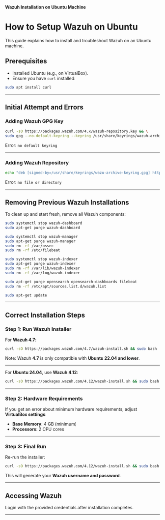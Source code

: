  **Wazuh Installation on Ubuntu Machine** 

#  How to Setup Wazuh on Ubuntu

This guide explains how to install and troubleshoot Wazuh on an Ubuntu machine.


##  Prerequisites
- Installed Ubuntu (e.g., on VirtualBox).
- Ensure you have `curl` installed:

```bash
sudo apt install curl
````

---

##  Initial Attempt and Errors

### Adding Wazuh GPG Key

```bash
curl -sO https://packages.wazuh.com/4.x/wazuh-repository.key && \
sudo gpg --no-default-keyring --keyring /usr/share/keyrings/wazuh-archive-keyring.gpg --import ./wazuh-repository.key
```

Error: `no default keyring`

---

### Adding Wazuh Repository

```bash
echo "deb [signed-by=/usr/share/keyrings/wazu-archive-keyring.gpg] https://packages.wazuh.com/4.x/apt/ stable main" | sudo tee /etc/apt/sources.list.d/wazuh.list
```

 Error: `no file or directory`

---

##  Removing Previous Wazuh Installations

To clean up and start fresh, remove all Wazuh components:

```bash
sudo systemctl stop wazuh-dashboard
sudo apt-get purge wazuh-dashboard

sudo systemctl stop wazuh-manager
sudo apt-get purge wazuh-manager
sudo rm -rf /var/ossec
sudo rm -rf /etc/filebeat

sudo systemctl stop wazuh-indexer
sudo apt-get purge wazuh-indexer
sudo rm -rf /var/lib/wazuh-indexer
sudo rm -rf /var/log/wazuh-indexer

sudo apt-get purge opensearch opensearch-dashboards filebeat
sudo rm -rf /etc/apt/sources.list.d/wazuh.list

sudo apt-get update
```

---

##  Correct Installation Steps

### Step 1: Run Wazuh Installer

For **Wazuh 4.7**:

```bash
curl -sO https://packages.wazuh.com/4.7/wazuh-install.sh && sudo bash ./wazuh-install.sh -a
```

 Note: Wazuh **4.7** is only compatible with **Ubuntu 22.04 and lower**.

---

For **Ubuntu 24.04**, use **Wazuh 4.12**:

```bash
curl -sO https://packages.wazuh.com/4.12/wazuh-install.sh && sudo bash ./wazuh-install.sh -a
```

---

### Step 2: Hardware Requirements

If you get an error about minimum hardware requirements, adjust **VirtualBox settings**:

* **Base Memory**: 4 GB (minimum)
* **Processors**: 2 CPU cores

---

### Step 3: Final Run

Re-run the installer:

```bash
curl -sO https://packages.wazuh.com/4.12/wazuh-install.sh && sudo bash ./wazuh-install.sh -a
```

 This will generate your **Wazuh username and password**.

---

##  Accessing Wazuh

Login with the provided credentials after installation completes.

---


